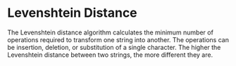 # Levenshtein Distance

The Levenshtein distance algorithm calculates the minimum number of operations required to transform one string into another. The operations can be insertion, deletion, or substitution of a single character. The higher the Levenshtein distance between two strings, the more different they are.
